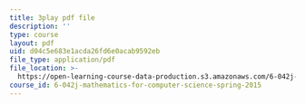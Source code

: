 ```yaml
---
title: 3play pdf file
description: ''
type: course
layout: pdf
uid: d04c5e683e1acda26fd6e0acab9592eb
file_type: application/pdf
file_location: >-
  https://open-learning-course-data-production.s3.amazonaws.com/6-042j-mathematics-for-computer-science-spring-2015/d04c5e683e1acda26fd6e0acab9592eb_yWIQCewgfwY.pdf
course_id: 6-042j-mathematics-for-computer-science-spring-2015
---
```


